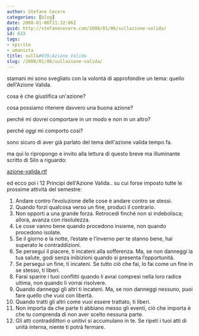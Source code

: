 ```yaml
---
author: Stefano Cecere
categories: [blog]
date: 2008-01-06T11:32:06Z
guid: http://stefanocecere.com/2008/01/06/sullazione-valida/
id: 633
tags:
- spirito
- umanista
title: sull&#039;Azione Valida
slug: /2008/01/06/sullazione-valida/
---
```


stamani mi sono svegliato con la volontà di approfondire un tema: quello dell'Azione Valida.

cosa è che giustifica un'azione?
  
cosa possiamo ritenere davvero una buona azione?
  
perché mi dovrei comportare in un modo e non in un altro?
  
perché _oggi_ mi comporto così?

sono sicuro di aver già parlato del tema dell'azione valida tempo fa.
  
ma qui lo ripropongo e invito alla lettura di questo breve ma illuminante scritto di Silo a riguardo:

[azione-valida.rtf](http://stefanocecere.com/wp-content/uploads/2008/01/azione-valida.rtf "azione-valida.rtf")

ed ecco poi i 12 Principi dell'Azione Valida.. su cui forse imposto tutte le prossime attività del semestre:

  1. Andare contro l’evoluzione delle cose è andare contro se stessi.
  2. Quando forzi qualcosa verso un fine, produci il contrario.
  3. Non opporti a una grande forza. Retrocedi finché non si indebolisca; allora, avanza con risolutezza.
  4. Le cose vanno bene quando procedono insieme, non quando procedono isolate.
  5. Se il giorno e la notte, l’estate e l’inverno per te stanno bene, hai superato le contraddizioni.
  6. Se persegui il piacere, ti incateni alla sofferenza. Ma, se non danneggi la tua salute, godi senza inibizioni quando si presenta l’opportunità.
  7. Se persegui un fine, ti incateni. Se tutto ciò che fai, lo fai come un fine in se stesso, ti liberi.
  8. Farai sparire i tuoi conflitti quando li avrai compresi nella loro radice ultima, non quando li vorrai risolvere.
  9. Quando danneggi gli altri ti incateni. Ma, se non danneggi nessuno, puoi fare quello che vuoi con libertà.
 10. Quando tratti gli altri come vuoi essere trattato, ti liberi.
 11. Non importa da che parte ti abbiano messo gli eventi, ciò che importa è che tu comprenda di non aver scelto nessuna parte.
 12. Gli atti contraddittori o unitivi si accumulano in te. Se ripeti i tuoi atti di unità interna, niente ti potrà fermare.